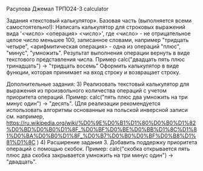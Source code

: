 Расулова Джемал ТРПО24-3
calculator

Задания «текстовый калькулятор».
Базовая часть (выполняется всеми самостоятельно!):
Написать калькулятор для строковых выражений вида '<число> <операция> <число>', где <число> - не отрицательное целое число меньшее 100, записанное словами, например "тридцать четыре", <арифмитическая операция> - одна из операций "плюс", "минус", "умножить". Результат выполнения операции вернуть в виде текстового представления числа. Пример calc("двадцать пять плюс тринадцать") -> "тридцать восемь"
Оформить калькулятор в виде функции, которая принимает на вход строку и возвращает строку.

Дополнительные задания:
3)	Реализовать текстовый калькулятор для выражения из произвольного количества операций с учетом приоритета операций. Пример: calc("пять плюс два умножить на три минус один") -> "десять". (Для реализации рекомендуется использовать алгоритмы основанные на польской инверсной записи см. например, https://ru.wikipedia.org/wiki/%D0%9E%D0%B1%D1%80%D0%B0%D1%82%D0%BD%D0%B0%D1%8F_%D0%BF%D0%BE%D0%BB%D1%8C%D1%81%D0%BA%D0%B0%D1%8F_%D0%B7%D0%B0%D0%BF%D0%B8%D1%81%D1%8C )
4)	Расширение задания 3. Добавить поддержку приоритета операций с помощью скобок. Пример: calc("скобка открывается пять плюс два скобка закрывается умножить на три минус один") -> "двадцать".
